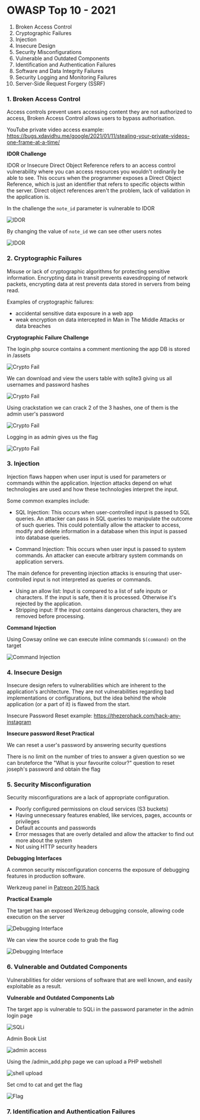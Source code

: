 # OWASP Top 10 - 2021

1. Broken Access Control
2. Cryptographic Failures
3. Injection
4. Insecure Design
5. Security Misconfigurations
6. Vulnerable and Outdated Components
7. Identification and Authentication Failures
8. Software and Data Integrity Failures
9. Security Logging and Monitoring Failures
10. Server-Side Request Forgery (SSRF)


### 1. Broken Access Control

Access controls prevent users accessing content they are not authorized to access, Broken Access Control 
allows users to bypass authorisation.

YouTube private video access example: https://bugs.xdavidhu.me/google/2021/01/11/stealing-your-private-videos-one-frame-at-a-time/

**IDOR Challenge**

IDOR or Insecure Direct Object Reference refers to an access control vulnerability where you can access 
resources you wouldn't ordinarily be able to see. This occurs when the programmer exposes a Direct Object 
Reference, which is just an identifier that refers to specific objects within the server. Direct object 
references aren't the problem, lack of validation in the application is.

In the challenge the `note_id` parameter is vulnerable to IDOR

![IDOR](./pictures/owasp-top-10-2021-idor.png)

By changing the value of `note_id` we can see other users notes

![IDOR](./pictures/owasp-top-10-2021-idor-flag.png)

### 2. Cryptographic Failures

Misuse or lack of cryptographic algorithms for protecting sensitive information. Encrypting data in transit
prevents eavesdropping of network packets, encrypting data at rest prevents data stored in servers from being
read.

Examples of cryptographic failures:
- accidental sensitive data exposure in a web app
- weak encryption on data intercepted in Man in The Middle Attacks or data breaches

**Cryptographic Failure Challenge**

The login.php source contains a comment mentioning the app DB is stored in /assets

![Crypto Fail](./pictures/owasp-top-10-2021-crypto-fails-db.png)

We can download and view the users table with sqlite3 giving us all usernames and password hashes

![Crypto Fail](./pictures/owasp-top-10-2021-crypto-fails-db-content.png)

Using crackstation we can crack 2 of the 3 hashes, one of them is the admin user's password

![Crypto Fail](./pictures/owasp-top-10-2021-crypto-fails-hashes.png)

Logging in as admin gives us the flag

![Crypto Fail](./pictures/owasp-top-10-2021-crypto-fails-flag.png)

### 3. Injection

Injection flaws happen when user input is used for parameters or commands within the application.
Injection attacks depend on what technologies are used and how these technologies interpret the input.

Some common examples include:

- SQL Injection: This occurs when user-controlled input is passed to SQL queries. An attacker can pass in 
SQL queries to manipulate the outcome of such queries. This could potentially allow the attacker to access, 
modify and delete information in a database when this input is passed into database queries.

- Command Injection: This occurs when user input is passed to system commands. An attacker can execute 
arbitrary system commands on application servers.

The main defence for preventing injection attacks is ensuring that user-controlled input is not interpreted 
as queries or commands.

- Using an allow list: Input is compared to a list of safe inputs or characters. If the input is safe, then 
it is processed. Otherwise it's rejected by the application.
- Stripping input: If the input contains dangerous characters, they are removed before processing.

**Command Injection**

Using Cowsay online we can execute inline commands `$(command)` on the target

![Command Injection](./pictures/owasp-top-10-2021-command-injection.png)

### 4. Insecure Design

Insecure design refers to vulnerabilities which are inherent to the application's architecture. They are not 
vulnerabilities regarding bad implementations or configurations, but the idea behind the whole application 
(or a part of it) is flawed from the start.

Insecure Password Reset example: https://thezerohack.com/hack-any-instagram

**Insecure password Reset Practical**

We can reset a user's password by answering security questions

There is no limit on the number of tries to answer a given question so we can bruteforce the "What is your 
favourite colour?" question to reset joseph's password and obtain the flag

### 5. Security Misconfiguration

Security misconfigurations are a lack of appropriate configuration.

- Poorly configured permissions on cloud services (S3 buckets)
- Having unnecessary features enabled, like services, pages, accounts or privileges
- Default accounts and passwords
- Error messages that are overly detailed and allow the attacker to find out more about the system
- Not using HTTP security headers

**Debugging Interfaces**

A common security misconfiguration concerns the exposure of debugging features in production software. 

Werkzeug panel in [Patreon 2015 hack](https://labs.detectify.com/2015/10/02/how-patreon-got-hacked-publicly-exposed-werkzeug-debugger/)

**Practical Example**

The target has an exposed Werkzeug debugging console, allowing code execution on the server

![Debugging Interface](./pictures/owasp-top-10-2021-security-misconfiguration-console.png)

We can view the source code to grab the flag

![Debugging Interface](./pictures/owasp-top-10-2021-security-misconfiguration-flag.png)

### 6. Vulnerable and Outdated Components

Vulnerabilities for older versions of software that are well known, and easily exploitable as a result.

**Vulnerable and Outdated Components Lab**

The target app is vulnerable to SQLi in the password parameter in the admin login page

![SQLi](./pictures/owasp-top-10-2021-vulnerable-components-admin-sqli.png)

Admin Book List

![admin access](./pictures/owasp-top-10-2021-vulnerable-components-admin-book.png)

Using the /admin_add.php page we can upload a PHP webshell

![shell upload](./pictures/owasp-top-10-2021-vulnerable-components-upload-shell.png)

Set cmd to cat and get the flag

![Flag](./pictures/owasp-top-10-2021-vulnerable-components-flag.png)

### 7. Identification and Authentication Failures


